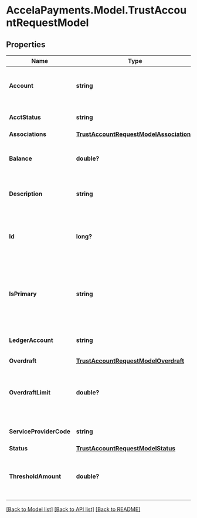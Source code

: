 # AccelaPayments.Model.TrustAccountRequestModel
## Properties

Name | Type | Description | Notes
------------ | ------------- | ------------- | -------------
**Account** | **string** | The account ID number for the trust account. | [optional] 
**AcctStatus** | **string** | The status of the trust account. | [optional] 
**Associations** | [**TrustAccountRequestModelAssociations**](TrustAccountRequestModelAssociations.md) |  | [optional] 
**Balance** | **double?** | The balance of the trust account in dollars. | [optional] 
**Description** | **string** | The description of the trust account. | [optional] 
**Id** | **long?** | The trust account system id assigned by the Civic Platform server. | [optional] 
**IsPrimary** | **string** | Indicates whether or not to designate the trust account as the primary source. | [optional] 
**LedgerAccount** | **string** | The ledger account of the trust account. | [optional] 
**Overdraft** | [**TrustAccountRequestModelOverdraft**](TrustAccountRequestModelOverdraft.md) |  | [optional] 
**OverdraftLimit** | **double?** | The overdraft limit amount, in dollars, for the trust account. | [optional] 
**ServiceProviderCode** | **string** | The unique agency identifier. | [optional] 
**Status** | [**TrustAccountRequestModelStatus**](TrustAccountRequestModelStatus.md) |  | [optional] 
**ThresholdAmount** | **double?** | The minimum amount required in a trust account. | [optional] 

[[Back to Model list]](../README.md#documentation-for-models) [[Back to API list]](../README.md#documentation-for-api-endpoints) [[Back to README]](../README.md)

